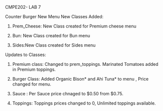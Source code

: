 CMPE202- LAB 7

Counter Burger New Menu
New Classes Added: 
1. Prem_Cheese: New Class created for Premium cheese menu

2. Bun: New Class created for Bun menu

3. Sides:New Class created for Sides menu
                    
                    
Updates to Classes: 
1. Premium class: Changed to prem_toppings. Marinated Tomatoes added in Premium toppings.

2. Burger Class: Added Organic Bison* and Ahi Tuna* to menu , Price changed for menu.

3. Sauce : Per Sauce price chnaged to $0.50 from $0.75.

4. Toppings: Toppings prices changed to 0, Unlimited toppings available.
